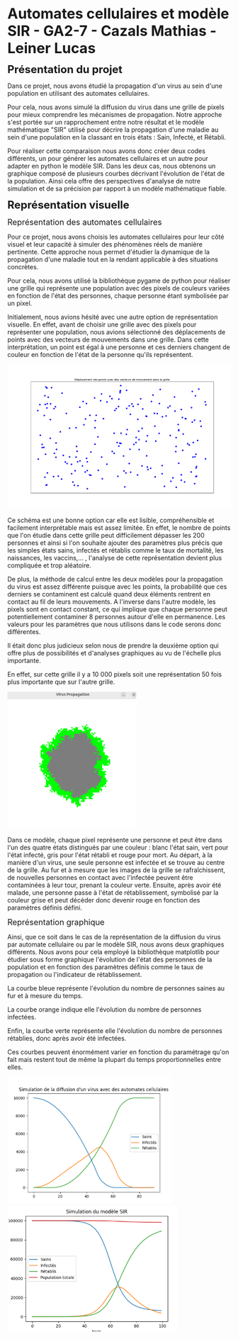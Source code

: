 <span style='font-size:xx-large'>**Automates cellulaires et modèle SIR \- GA2\-7 \- Cazals Mathias \- Leiner Lucas**</span>

<span style='font-size:x-large'>**Présentation du projet**</span>

Dans ce projet, nous avons étudié la propagation d'un virus au sein d'une population en utilisant des automates cellulaires. 

Pour cela, nous avons simulé la diffusion du virus dans une grille de pixels pour mieux comprendre les mécanismes de propagation. Notre approche s'est portée sur un rapprochement entre notre résultat et le modèle mathématique "SIR" utilisé pour décrire la propagation d'une maladie au sein d'une population en la classant en trois états : Sain, Infecté, et Rétabli. 

Pour réaliser cette comparaison nous avons donc créer deux codes différents, un pour générer les automates cellulaires et un autre pour adapter en python le modèle SIR. Dans les deux cas, nous obtenons un graphique composé de plusieurs courbes décrivant l'évolution de l'état de la population. Ainsi cela offre des perspectives d'analyse de notre simulation et de sa précision par rapport à un modèle mathématique fiable.

<span style='font-size:x-large'>**Représentation visuelle**</span>  

<span style='font-size:large'>Représentation des automates cellulaires</span>

Pour ce projet, nous avons choisis les automates cellulaires pour leur côté visuel et leur capacité à simuler des phénomènes réels de manière pertinente. Cette approche nous permet d'étudier la dynamique de la propagation d'une maladie tout en la rendant applicable à des situations concrètes. 

Pour cela, nous avons utilisé la bibliothèque pygame de python pour réaliser une grille qui représente une population avec des pixels de couleurs variées en fonction de l'état des personnes, chaque personne étant symbolisée par un pixel. 

Initialement, nous avions hésité avec une autre option de représentation visuelle. En effet, avant de choisir une grille avec des pixels pour représenter une population, nous avions sélectionné des déplacements de points avec des vecteurs de mouvements dans une grille. Dans cette interprétation, un point est égal à une personne et ces derniers changent de couleur en fonction de l'état de la personne qu'ils représentent.

<img src="https://raw.githubusercontent.com/LucasLeiner/imagesRenduMaths/main/1.png"   width="535.969px"  height="326.375px"  style="object-fit:cover"/>

Ce schéma est une bonne option car elle est lisible, compréhensible et facilement interprétable mais est assez limitée. En effet, le nombre de points que l'on étudie dans cette grille peut difficilement dépasser les 200 personnes et ainsi si l'on souhaite ajouter des paramètres plus précis que les simples états sains, infectés et rétablis comme le taux de mortalité, les naissances, les vaccins,... , l'analyse de cette représentation devient plus compliquée et trop aléatoire.

De plus, la méthode de calcul entre les deux modèles pour la propagation du virus est assez différente puisque avec les points, la probabilité que ces derniers se contaminent est calculé quand deux éléments rentrent en contact au fil de leurs mouvements. A l'inverse dans l'autre modèle, les pixels sont en contact constant, ce qui implique que chaque personne peut potentiellement contaminer 8 personnes autour d'elle en permanence. Les valeurs pour les paramètres que nous utilisons dans le code serons donc différentes.

Il était donc plus judicieux selon nous de prendre la deuxième option qui offre plus de possibilités et d'analyses graphiques au vu de l'échelle plus importante.

En effet, sur cette grille il y a 10 000 pixels soit une représentation 50 fois plus importante que sur l'autre grille. 

<img src="https://raw.githubusercontent.com/LucasLeiner/imagesRenduMaths/main/2.png"   width="291px"  height="309px"  style="object-fit:cover"/>

Dans ce modèle, chaque pixel représente une personne et peut être dans l'un des quatre états distingués par une couleur : blanc l'état sain, vert pour l'état infecté, gris pour l'état rétabli et rouge pour mort. Au départ, à la manière d'un virus, une seule personne est infectée et se trouve au centre de la grille. Au fur et à mesure que les images de la grille se rafraîchissent, de nouvelles personnes en contact avec l'infectée peuvent être contaminées à leur tour, prenant la couleur verte. Ensuite, après avoir été malade, une personne passe à l'état de rétablissement, symbolisé par la couleur grise et peut décéder donc devenir rouge en fonction des paramètres définis défini.

<span style='font-size:large'>Représentation graphique</span>

Ainsi, que ce soit dans le cas de la représentation de la diffusion du virus par automate cellulaire ou par le modèle SIR, nous avons deux graphiques différents. Nous avons pour cela employé la bibliothèque matplotlib pour étudier sous forme graphique l'évolution de l'état des personnes de la population et en fonction des paramètres définis comme le taux de propagation ou l'indicateur de rétablissement.

La courbe bleue représente l'évolution du nombre de personnes saines au fur et à mesure du temps.

La courbe orange indique elle l'évolution du nombre de personnes infectées.

Enfin, la courbe verte représente elle l'évolution du nombre de personnes rétablies, donc après avoir été infectées.

Ces courbes peuvent énormément varier en fonction du paramétrage qu'on fait  mais restent tout de même la plupart du temps proportionnelles entre elles.

<img src="https://raw.githubusercontent.com/LucasLeiner/imagesRenduMaths/main/3.png"   width="371px"  height="287px"  style="object-fit:cover"/><img src="https://raw.githubusercontent.com/LucasLeiner/imagesRenduMaths/main/4.png"   width="383.5px"  height="284.496px"  style="object-fit:cover"/>


